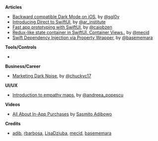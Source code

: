 **Articles**

* [Backward compatible Dark Mode on iOS](https://www.onswiftwings.com/posts/dark-mode/), by [@sgl0v](https://twitter.com/sgl0v)
* [Introducing Direct to SwiftUI](http://www.alwaysrightinstitute.com/directtoswiftui/), by [@ar_institute](https://twitter.com/ar_institute)
* [Fast app prototyping with SwiftUI](https://medium.com/flawless-app-stories/fast-app-prototyping-with-swiftui-39ae03ab3eaa), by [@caiobzen](https://twitter.com/caiobzen)
* [Redux-like state container in SwiftUI. Container Views.](https://mecid.github.io/2019/10/02/redux-like-state-container-in-swiftui-part3/), by [@mecid](https://twitter.com/mecid)
* [Swift Dependency Injection via Property Wrapper](https://basememara.com/swift-dependency-injection-via-property-wrapper/), by [@basememara](https://twitter.com/basememara)

**Tools/Controls**

*

**Business/Career**

* [Marketing Dark Noise](https://charliemchapman.com/posts/2019/9/27/marketing-dark-noise/), by [@chuckyc17](https://twitter.com/chuckyc17)

**UI/UX**

* [Introduction to empathy maps](https://uxdesign.cc/introduction-to-empathy-maps-56554b80872d), by [@andreea_popescu](https://twitter.com/andreea_popescu)

**Videos**

* [All About In-App Purchases](https://cutecoder.org/business/all-about-in-app-purchase/) by [Sasmito Adibowo](https://twitter.com/SasmitoAdibowo)

**Credits**

* [adib](https://github.com/adib), [rbarbosa](https://github.com/rbarbosa), [LisaDziuba](https://github.com/lisadziuba), [mecid](https://github.com/mecid), [basememara](https://github.com/basememara)
